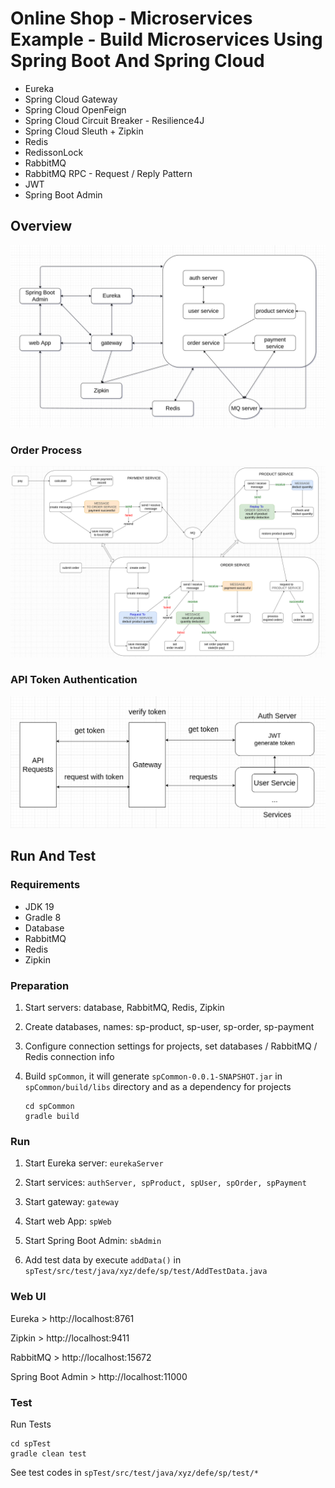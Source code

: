 # Online Shop - Microservices Example - Build Microservices Using Spring Boot And Spring Cloud

- Eureka
- Spring Cloud Gateway
- Spring Cloud OpenFeign
- Spring Cloud Circuit Breaker - Resilience4J
- Spring Cloud Sleuth + Zipkin  
- Redis
- RedissonLock  
- RabbitMQ
- RabbitMQ RPC - Request / Reply Pattern
- JWT
- Spring Boot Admin

## Overview

![Overview](./images/sp-overview.png)  

### Order Process

![Order Process](./images/order-process.png)

### API Token Authentication

![API Token Authentication](./images/sp-token-authentication.png)

## Run And Test

### Requirements

- JDK 19
- Gradle 8
- Database
- RabbitMQ
- Redis
- Zipkin

### Preparation

1. Start servers: database, RabbitMQ, Redis, Zipkin

2. Create databases, names: sp-product, sp-user, sp-order, sp-payment

3. Configure connection settings for projects,
   set databases / RabbitMQ / Redis connection info

4. Build `spCommon`, it will generate `spCommon-0.0.1-SNAPSHOT.jar` in `spCommon/build/libs` directory and as a dependency for projects
   
   ```shell
   cd spCommon
   gradle build
   ```

### Run

1. Start Eureka server: `eurekaServer`

2. Start services: `authServer, spProduct, spUser, spOrder, spPayment`  

3. Start gateway: `gateway`

4. Start web App: `spWeb`

5. Start Spring Boot Admin: `sbAdmin`

6. Add test data by execute
   `addData()` in `spTest/src/test/java/xyz/defe/sp/test/AddTestData.java`

### Web UI

Eureka > http://localhost:8761  

Zipkin > http://localhost:9411  

RabbitMQ > http://localhost:15672  

Spring Boot Admin > http://localhost:11000

### Test

Run Tests

```shell
cd spTest
gradle clean test
```

See test codes in `spTest/src/test/java/xyz/defe/sp/test/*`
